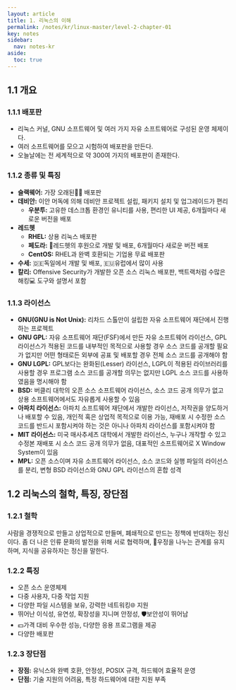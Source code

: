 ```yaml
---
layout: article
title: 1. 리눅스의 이해
permalink: /notes/kr/linux-master/level-2-chapter-01
key: notes
sidebar:
  nav: notes-kr
aside:
  toc: true
---
```


## 1.1 개요
### 1.1.1 배포판

- 리눅스 커널, GNU 소프트웨어 및 여러 가지 자유 소프트웨어로 구성된 운영 체제이다.
- 여러 소프트웨어를 모으고 시험하여 배포판을 만든다.
- 오늘날에는 전 세계적으로 약 300여 가지의 배포판이 존재한다.

### 1.1.2 종류 및 특징

- **슬랙웨어:** 가장 오래된🧓🏽 배포판
- **데비안:** 이안 머독에 의해 데비안 프로젝트 설립, 패키지 설치 및 업그레이드가 편리
    - **우분투:** 고유한 데스크톱 환경인 유니티를 사용, 편리한 UI 제공, 6개월마다 새로운 버전을 배포
- **레드헷**
    - **RHEL:** 상용 리눅스 배포판
    - **페도라:** 🥳레드헷의 후원으로 개발 및 배포, 6개월마다 새로운 버전 배포
    - **CentOS:** RHEL과 완벽 호환되는 기업용 무료 배포판
- **수세:** 🇩🇪독일에서 개발 및 배포, 🇪🇺유럽에서 많이 사용
- **칼리:** Offensive Security가 개발한 오픈 소스 리눅스 배포판, 백트랙처럼 수많은 해킹💻 도구와 설명서 포함

### 1.1.3 라이선스

- **GNU(GNU is Not Unix):** 리차드 스톨만이 설립한 자유 소프트웨어 재단에서 진행하는 프로젝트
- **GNU GPL:** 자유 소프트웨어 재단(FSF)에서 만든 자유 소프트웨어 라이선스, GPL 라이선스가 적용된 코드를 내부적인 목적으로 사용할 경우 소스 코드를 공개할 필요가 없지만 어떤 형태로든 외부에 공표 및 배포할 경우 전체 소스 코드를 공개해야 함
- **GNU LGPL:** GPL보다는 완화된(Lesser) 라이선스, LGPL이 적용된 라이브러리를 사용할 경우 프로그램 소스 코드를 공개할 의무는 없지만 LGPL 소스 코드를 사용하였음을 명시해야 함
- **BSD:** 버클리 대학의 오픈 소스 소프트웨어 라이선스, 소스 코드 공개 의무가 없고 상용 소프트웨어에서도 자유롭게 사용할 수 있음
- **아파치 라이선스:** 아파치 소프트웨어 재단에서 개발한 라이선스, 저작권을 양도하거나 배포할 수 있음, 개인적 혹은 상업적 목적으로 이용 가능, 재배포 시 수정한 소스 코드를 반드시 포함시켜야 하는 것은 아니나 아파치 라이선스를 포함시켜야 함
- **MIT 라이선스:** 미국 매사추세츠 대학에서 개발한 라이선스, 누구나 개작할 수 있고 수정본 재배포 시 소스 코드 공개 의무가 없음, 대표적인 소프트웨어로 X Window System이 있음
- **MPL:** 오픈 소스이며 자유 소프트웨어 라이선스, 소스 코드와 실행 파일의 라이선스를 분리, 변형 BSD 라이선스와 GNU GPL 라이선스의 혼합 성격

## 1.2 리눅스의 철학, 특징, 장단점
### 1.2.1 철학

사람을 경쟁적으로 만들고 상업적으로 만들며, 폐쇄적으로 만드는 정책에 반대하는 정신이다. 좀 더 나은 인류 문화의 발전을 위해 서로 협력하며, 👬우정을 나누는 관계를 유지하며, 지식을 공유하자는 정신을 말한다.

### 1.2.2 특징

- 오픈 소스 운영체제
- 다중 사용자, 다중 작업 지원
- 다양한 파일 시스템을 보유, 강력한 네트워킹🌐 지원
- 뛰어난 이식성, 유연성, 확장성을 지니며 안정성, 🛡️보안성이 뛰어남
- 💵가격 대비 우수한 성능, 다양한 응용 프로그램을 제공
- 다양한 배포판

### 1.2.3 장단점

- **장점:** 유닉스와 완벽 호환, 안정성, POSIX 규격, 하드웨어 효율적 운영
- **단점:** 기술 지원의 어려움, 특정 하드웨어에 대한 지원 부족